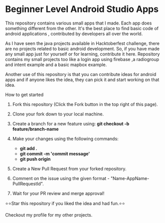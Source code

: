 # Beginner Level Android Studio Apps

This repository contains various small apps that I made. Each app does something different from the other. It's the best place to find basic code of android applications , contributed by developers all over the world.

As I have seen the java projects available in Hacktoberfest challenge, there are no projects related to basic android development. So, if you have made any small app just for yourself or for learning, contribute it here. Repository contains my small projects too like a login app using firebase ,a radiogroup and intent example and a basic mapbox example.

Another use of this repository is that you can contribute ideas for android apps and if anyone likes the idea, they can pick it and start working on that idea.

How to get started

1. Fork this repository (Click the Fork button in the top right of this page).

2. Clone your fork down to your local machine.

3. Create a branch for a new feature using: <b>git checkout -b feature/branch-name</b>

4. Make your changes using the following commands:

    - <b>git add .</b>
    - <b>git commit -m 'commit message'</b>
    - <b>git push origin <branch-name></b>
5. Create a New Pull Request from your forked repository.

6. Comment on the issue using the given format - "Name-AppName-PullRequestId".

7. Wait for your PR review and merge approval!

⭐⭐Star this repository if you liked the idea and had fun.⭐⭐

Checkout my profile for my other projects.
